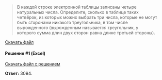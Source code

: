 > В каждой строке электронной таблицы записаны четыре натуральных числа. Определите, сколько в таблице таких четвёрок, из которых можно выбрать три числа, которые не могут быть сторонами никакого треугольника, в том числе вырожденного (вырожденным называется треугольник, у которого сумма длин двух сторон равна длине третьей стороны).

[Скачать файл](/repofiles/12022022_9d.xlsx)

#### Решение #1 (Excel)
[Скачать файл с решением](/repofiles/12022022_9.xlsx)

**Ответ:** 3094.
